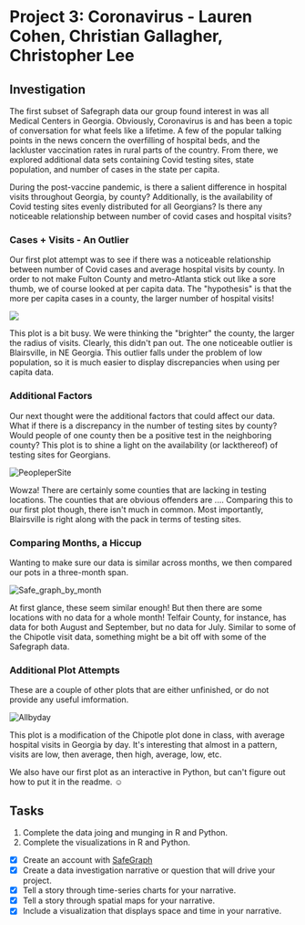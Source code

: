 # Project 3: Coronavirus - Lauren Cohen, Christian Gallagher, Christopher Lee

## Investigation

The first subset of Safegraph data our group found interest in was all Medical Centers in Georgia.  Obviously, Coronavirus is and has been a topic of conversation for what feels like a lifetime.  A few of the popular talking points in the news concern the overfilling of hospital beds, and the lackluster vaccination rates in rural parts of the country.  From there, we explored additional data sets containing Covid testing sites, state population, and number of cases in the state per capita.

During the post-vaccine pandemic, is there a salient difference in hospital visits throughout Georgia, by county? Additionally, is the availability of Covid testing sites evenly distributed for all Georgians? Is there any noticeable relationship between number of covid cases and hospital visits?

### Cases + Visits - An Outlier

Our first plot attempt was to see if there was a noticeable relationship between number of Covid cases and average hospital visits by county.  In order to not make Fulton County and metro-Atlanta stick out like a sore thumb, we of course looked at per capita data.  The "hypothesis" is that the more per capita cases in a county, the larger number of hospital visits!

![](https://user-images.githubusercontent.com/79594138/141183206-c1507584-3248-4f7c-817a-6918d4b9f67f.png)

This plot is a bit busy.  We were thinking the "brighter" the county, the larger the radius of visits.  Clearly, this didn't pan out.  The one noticeable outlier is Blairsville, in NE Georgia.  This outlier falls under the problem of low population, so it is much easier to display discrepancies when using per capita data.

### Additional Factors

Our next thought were the additional factors that could affect our data.  What if there is a discrepancy in the number of testing sites by county?  Would people of one county then be a positive test in the neighboring county?  This plot is to shine a light on the availability (or lackthereof) of testing sites for Georgians.

![PeopleperSite](https://user-images.githubusercontent.com/79594138/141183421-321970b4-7b44-4516-a692-40e4b1bd2083.png)

Wowza!  There are certainly some counties that are lacking in testing locations.  The counties that are obvious offenders are ....  Comparing this to our first plot though, there isn't much in common.  Most importantly, Blairsville is right along with the pack in terms of testing sites.

### Comparing Months, a Hiccup

Wanting to make sure our data is similar across months, we then compared our pots in a three-month span.  

![Safe_graph_by_month](https://user-images.githubusercontent.com/79594138/141183336-ed3046c3-d4e2-4b36-bb63-23770a74afc4.png)

At first glance, these seem similar enough!  But then there are some locations with no data for a whole month! Telfair County, for instance, has data for both August and September, but no data for July.  Similar to some of the Chipotle visit data, something might be a bit off with some of the Safegraph data.

### Additional Plot Attempts

These are a couple of other plots that are either unfinished, or do not provide any useful imformation.

![Allbyday](https://user-images.githubusercontent.com/79594138/141184583-17041002-ac4b-48a8-8518-2dc528f82292.png)

This plot is a modification of the Chipotle plot done in class, with average hospital visits in Georgia by day.  It's interesting that almost in a pattern, visits are low, then average, then high, average, low, etc.

We also have our first plot as an interactive in Python, but can't figure out how to put it in the readme.  ☺


## Tasks

1. Complete the data joing and munging in R and Python.
2. Complete the visualizations in R and Python.

- [X] Create an account with [SafeGraph](https://www.safegraph.com/academics)
- [X] Create a data investigation narrative or question that will drive your project.
- [X] Tell a story through time-series charts for your narrative.
- [X] Tell a story through spatial maps for your narrative.
- [X] Include a visualization that displays space and time in your narrative.
